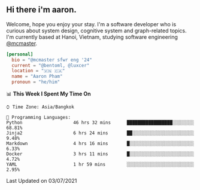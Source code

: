 <h2><b>Hi there i'm aaron. </b></h2>

Welcome, hope you enjoy your stay. I'm a software developer who is curious about system design, cognitive system and graph-related topics. I'm currently based at Hanoi, Vietnam, studying software engineering [@mcmaster](https://www.mcmaster.ca/).

```toml
[personal]
  bio = "@mcmaster sfwr eng '24"
  current = "@bentoml, @luxcer"
  location = "🇻🇳 🇨🇦"
  name = "Aaron Pham"
  pronoun = "he/him"
```
<!--<img src="https://github-readme-stats.vercel.app/api?username=aarnphm&show_icons=true&count_private=true&theme=dark" height="170"/>-->
<!--<img src="https://github-readme-stats.vercel.app/api/top-langs/?username=aarnphm&layout=compact&hide=css&theme=dark" height="170" />-->

<!--START_SECTION:waka-->
📊 **This Week I Spent My Time On** 

```text
⌚︎ Time Zone: Asia/Bangkok

💬 Programming Languages: 
Python                   46 hrs 32 mins      █████████████████░░░░░░░░   68.81% 
Jinja2                   6 hrs 24 mins       ██░░░░░░░░░░░░░░░░░░░░░░░   9.48% 
Markdown                 4 hrs 16 mins       █░░░░░░░░░░░░░░░░░░░░░░░░   6.33% 
Docker                   3 hrs 11 mins       █░░░░░░░░░░░░░░░░░░░░░░░░   4.72% 
YAML                     1 hr 59 mins        ░░░░░░░░░░░░░░░░░░░░░░░░░   2.95%

```


 Last Updated on 03/07/2021
<!--END_SECTION:waka-->
